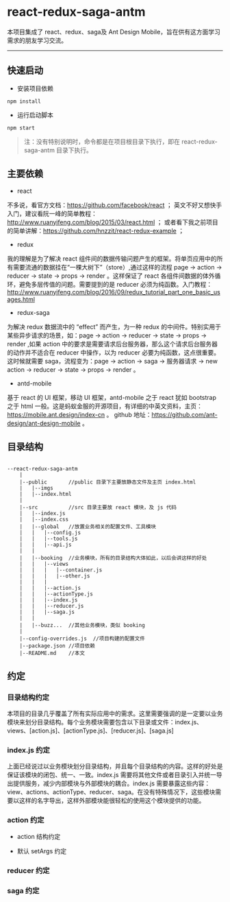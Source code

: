 # react-redux-saga-antm 
本项目集成了 react、redux、saga及 Ant Design Mobile，旨在供有这方面学习需求的朋友学习交流。

---

## 快速启动

- 安装项目依赖

```
npm install
```

- 运行启动脚本

```
npm start
```

> 注：没有特别说明时，命令都是在项目根目录下执行，即在 react-redux-saga-antm 目录下执行。

## 主要依赖
- react

不多说，看官方文档：https://github.com/facebook/react ； 英文不好又想快手入门，建议看阮一峰的简单教程：http://www.ruanyifeng.com/blog/2015/03/react.html ； 或者看下我之前项目的简单讲解：https://github.com/hnzzit/react-redux-example ；

- redux

我的理解是为了解决 react 组件间的数据传输问题产生的框架。将单页应用中的所有需要流通的数据挂在“一棵大树下”（store）,通过这样的流程 page -> action -> reducer -> state -> props -> render 。这样保证了 react 各组件间数据的体外循环，避免多层传值的问题。需要提到的是 reducer 必须为纯函数。入门教程：http://www.ruanyifeng.com/blog/2016/09/redux_tutorial_part_one_basic_usages.html

- redux-saga

为解决 redux 数据流中的 “effect” 而产生，为一种 redux 的中间件。特别实用于某些异步请求的场景，如：page -> action -> reducer -> state -> props -> render ,如果 action 中的要求是需要请求后台服务器，那么这个请求后台服务器的动作并不适合在 reducer 中操作，以为 reducer 必要为纯函数，这点很重要。这时候就需要 saga，流程变为：page -> action -> saga -> 服务器请求 -> new action -> reducer -> state -> props -> render 。


- antd-mobile

基于 react 的 UI 框架，移动 UI 框架，antd-mobile 之于 react 犹如 bootstrap 之于 html 一般。这是蚂蚁金服的开源项目，有详细的中英文资料，主页：https://mobile.ant.design/index-cn 。 github 地址：https://github.com/ant-design/ant-design-mobile 。

## 目录结构

```

--react-redux-saga-antm
    |
    |--public       //public 目录下主要放静态文件及主页 index.html
    |   |--imgs
    |   |--index.html
    |
    |--src          //src 目录主要放 react 模块，及 js 代码
    |   |--index.js
    |   |--index.css
    |   |--global   //放置业务相关的配置文件、工具模块
    |   |   |--config.js
    |   |   |--tools.js
    |   |   |--api.js
    |   |   
    |   |--booking  //业务模块，所有的目录结构大体如此，以后会讲这样的好处
    |   |   |--views
    |   |   |   |--container.js
    |   |   |   |--other.js
    |   |   |
    |   |   |--action.js
    |   |   |--actionType.js
    |   |   |--index.js
    |   |   |--reducer.js
    |   |   |--saga.js
    |   |
    |   |--buzz...  //其他业务模块，类似 booking
    |
    |--config-overrides.js  //项目构建的配置文件
    |--package.json //项目依赖
    |--README.md    //本文

```


## 约定

### 目录结构约定

本项目的目录几乎覆盖了所有实际应用中的需求。这里需要强调的是一定要以业务模块来划分目录结构。每个业务模块需要包含以下目录或文件：index.js、views、[action.js]、[actionType.js]、[reducer.js]、[saga.js] 

### index.js 约定

上面已经说过以业务模块划分目录结构，并且每个目录结构的内容。这样的好处是保证该模块的闭包、统一、一致。index.js 需要将其他文件或者目录引入并统一导出提供服务，减少内部模块与外部模块的耦合。index.js 需要暴露这些内容：view、actions、actionType、reducer、saga。在没有特殊情况下，这些模块需要以这样的名字导出，这样外部模块能很轻松的使用这个模块提供的功能。

### action 约定
- action 结构约定

- 默认 setArgs 约定

### reducer 约定


### saga 约定